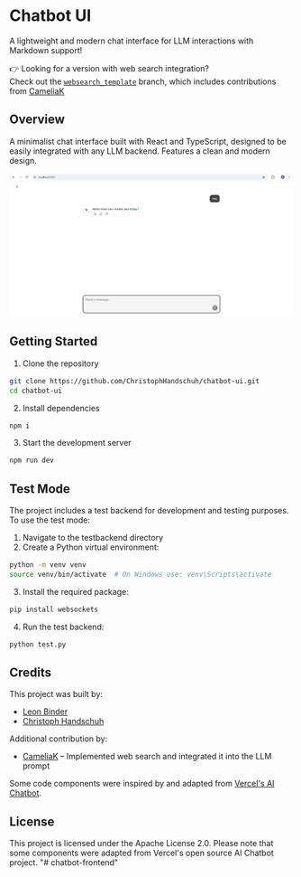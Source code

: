 # Chatbot UI

A lightweight and modern chat interface for LLM interactions with Markdown support!

👉 Looking for a version with web search integration?   
Check out the [`websearch_template`](https://github.com/ChristophHandschuh/chatbot-ui/tree/websearch_template) branch, which includes contributions from [CameliaK](https://github.com/CameliaK)

## Overview

A minimalist chat interface built with React and TypeScript, designed to be easily integrated with any LLM backend. Features a clean and modern design.

![Demo](demo/image.png)

## Getting Started

1. Clone the repository
```bash
git clone https://github.com/ChristophHandschuh/chatbot-ui.git
cd chatbot-ui
```

2. Install dependencies
```bash
npm i
```

3. Start the development server
```bash
npm run dev
```

## Test Mode

The project includes a test backend for development and testing purposes. To use the test mode:

1. Navigate to the testbackend directory
2. Create a Python virtual environment:
```bash
python -m venv venv
source venv/bin/activate  # On Windows use: venv\Scripts\activate
```
3. Install the required package:
```bash
pip install websockets
```
4. Run the test backend:
```bash
python test.py
```

## Credits

This project was built by:
- [Leon Binder](https://github.com/LeonBinder)
- [Christoph Handschuh](https://github.com/ChristophHandschuh)

Additional contribution by:
- [CameliaK](https://github.com/CameliaK) – Implemented web search and integrated it into the LLM prompt

Some code components were inspired by and adapted from [Vercel's AI Chatbot](https://github.com/vercel/ai-chatbot).

## License

This project is licensed under the Apache License 2.0. Please note that some components were adapted from Vercel's open source AI Chatbot project.
"# chatbot-frontend" 
